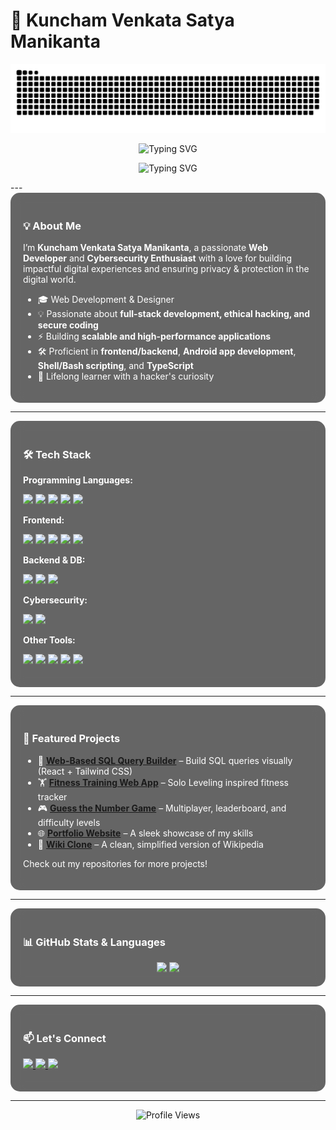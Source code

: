 # 🚀 Kuncham Venkata Satya Manikanta

<picture>
  <source media="(prefers-color-scheme: dark)" srcset="https://raw.githubusercontent.com/platane/snk/output/github-contribution-grid-snake-dark.svg" />
  <source media="(prefers-color-scheme: light)" srcset="https://raw.githubusercontent.com/platane/snk/output/github-contribution-grid-snake.svg" />
  <img alt="github contribution grid snake animation" src="https://raw.githubusercontent.com/platane/snk/output/github-contribution-grid-snake.svg" />
</picture>

<p align="center" style="width: 100%; overflow: hidden; text-align: center;">
  <img src="https://readme-typing-svg.demolab.com?font=Fira+Code&weight=400&size=19&pause=1000&color=00FFE4&center=true&vCenter=true&multiline=true&repeat=true&width=500&height=40&lines=Web+Developer+%7C+Cybersecurity+Enthusiast+%7C;" alt="Typing SVG" style="max-width: 20%;" />
</p>
<p align="center" style="width: 100%; overflow: hidden; text-align: center;">
  <img src="https://readme-typing-svg.demolab.com?font=Fira+Code&weight=400&size=19&pause=1000&color=00FFE4&center=true&vCenter=true&multiline=true&repeat=true&width=500&height=40&lines=Android+Developer+%7C+UI/UX+%7C;" alt="Typing SVG" style="max-width: 20%;" />
</p>
---

<div style="background: rgba(0, 0, 0, 0.6); backdrop-filter: blur(10px); border-radius: 15px; padding: 20px; color: white; overflow: auto;">
  <h3>💡 About Me</h3>
  <p>I’m <strong>Kuncham Venkata Satya Manikanta</strong>, a passionate <strong>Web Developer</strong> and <strong>Cybersecurity Enthusiast</strong> with a love for building impactful digital experiences and ensuring privacy & protection in the digital world.</p>
  <ul>
    <li>🎓 Web Development & Designer</li>
    <li>💡 Passionate about <strong>full-stack development, ethical hacking, and secure coding</strong></li>
    <li>⚡ Building <strong>scalable and high-performance applications</strong></li>
    <li>🛠 Proficient in <strong>frontend/backend</strong>, <strong>Android app development</strong>, <strong>Shell/Bash scripting</strong>, and <strong>TypeScript</strong></li>
    <li>🚀 Lifelong learner with a hacker's curiosity</li>
  </ul>
</div>

---

<div style="background: rgba(0, 0, 0, 0.6); backdrop-filter: blur(10px); border-radius: 15px; padding: 20px; color: white; overflow: auto;">
  <h3>🛠️ Tech Stack</h3>
  <p><strong>Programming Languages:</strong></p>
  <p>
    <img src="https://img.shields.io/badge/C-00599C?style=for-the-badge&logo=c&logoColor=white" />
    <img src="https://img.shields.io/badge/JavaScript-F7DF1E?style=for-the-badge&logo=javascript&logoColor=black" />
    <img src="https://img.shields.io/badge/TypeScript-3178C6?style=for-the-badge&logo=typescript&logoColor=white" />
    <img src="https://img.shields.io/badge/Shell-89e051?style=for-the-badge&logo=gnu-bash&logoColor=black" />
    <img src="https://img.shields.io/badge/Bash-4EAA25?style=for-the-badge&logo=gnu-bash&logoColor=white" />
  </p>

  <p><strong>Frontend:</strong></p>
  <p>
    <img src="https://img.shields.io/badge/HTML-E34F26?style=for-the-badge&logo=html5&logoColor=white" />
    <img src="https://img.shields.io/badge/CSS-1572B6?style=for-the-badge&logo=css3&logoColor=white" />
    <img src="https://img.shields.io/badge/Tailwind-06B6D4?style=for-the-badge&logo=tailwindcss&logoColor=white" />
    <img src="https://img.shields.io/badge/Bootstrap-6f42c1?style=for-the-badge&logo=bootstrap&logoColor=white" />
    <img src="https://img.shields.io/badge/React-20232a?style=for-the-badge&logo=react&logoColor=61dafb" />
  </p>

  <p><strong>Backend & DB:</strong></p>
  <p>
    <img src="https://img.shields.io/badge/Firebase-FFCA28?style=for-the-badge&logo=firebase&logoColor=black" />
    <img src="https://img.shields.io/badge/MySQL-005C84?style=for-the-badge&logo=mysql&logoColor=white" />
    <img src="https://img.shields.io/badge/MongoDB-4EA94B?style=for-the-badge&logo=mongodb&logoColor=white" />
  </p>

  <p><strong>Cybersecurity:</strong></p>
  <p>
    <img src="https://img.shields.io/badge/Digital%20Privacy-23272D?style=for-the-badge&logo=protonmail&logoColor=white" />
    <img src="https://img.shields.io/badge/Secure%20Development-000000?style=for-the-badge&logo=veracrypt&logoColor=white" />
  </p>

  <p><strong>Other Tools:</strong></p>
  <p>
    <img src="https://img.shields.io/badge/Git-F05032?style=for-the-badge&logo=git&logoColor=white" />
    <img src="https://img.shields.io/badge/GitHub-181717?style=for-the-badge&logo=github&logoColor=white" />
    <img src="https://img.shields.io/badge/VS%20Code-007ACC?style=for-the-badge&logo=visual-studio-code&logoColor=white" />
    <img src="https://img.shields.io/badge/Figma-F24E1E?style=for-the-badge&logo=figma&logoColor=white" />
    <img src="https://img.shields.io/badge/Android-3DDC84?style=for-the-badge&logo=android&logoColor=white" />
  </p>
</div>

---

<div style="background: rgba(0, 0, 0, 0.6); backdrop-filter: blur(10px); border-radius: 15px; padding: 20px; color: white; overflow: auto;">
  <h3>🌟 Featured Projects</h3>
  <ul>
    <li>🚀 <strong><a href="#">Web-Based SQL Query Builder</a></strong> – Build SQL queries visually (React + Tailwind CSS)</li>
    <li>🏋️ <strong><a href="https://solo-leveling-trainer-level-up-app.vercel.app/">Fitness Training Web App</a></strong> – Solo Leveling inspired fitness tracker</li>
    <li>🎮 <strong><a href="#">Guess the Number Game</a></strong> – Multiplayer, leaderboard, and difficulty levels</li>
    <li>🌐 <strong><a href="https://chatbot-info-by-monkey.vercel.app/">Portfolio Website</a></strong> – A sleek showcase of my skills</li>
    <li>📖 <strong><a href="https://monkey-wikipedia-clone-advanced.vercel.app/">Wiki Clone</a></strong> – A clean, simplified version of Wikipedia</li>
  </ul>
  <p>Check out my repositories for more projects!</p>
</div>

---

<div style="background: rgba(0, 0, 0, 0.6); backdrop-filter: blur(10px); border-radius: 15px; padding: 20px; color: white; overflow: auto;">
  <h3>📊 GitHub Stats & Languages</h3>
  <div align="center">
    <img src="https://github-readme-stats.vercel.app/api?username=monkey9-Cyber-cat-Spidy&theme=tokyonight&show_icons=true&hide_border=false" width="48%" />
    <img src="https://github-readme-stats.vercel.app/api/top-langs/?username=monkey9-Cyber-cat-Spidy&layout=compact&langs_count=10&theme=tokyonight&hide_border=false" width="48%" />
  </div>
</div>

---

<div style="background: rgba(0, 0, 0, 0.6); backdrop-filter: blur(10px); border-radius: 15px; padding: 20px; color: white; overflow: auto;">
  <h3>📫 Let's Connect</h3>
  <p>
    <a href="https://www.linkedin.com/in/kvsmanikanta">
      <img src="https://img.shields.io/badge/LinkedIn-0A66C2?style=for-the-badge&logo=linkedin&logoColor=white" />
    </a>
    <a href="https://github.com/monkey9-Cyber-cat-Spidy">
      <img src="https://img.shields.io/badge/GitHub-181717?style=for-the-badge&logo=github&logoColor=white" />
    </a>
    <a href="https://chatbot-info-by-monkey.vercel.app/">
      <img src="https://img.shields.io/badge/Portfolio-000?style=for-the-badge&logo=vercel&logoColor=white" />
    </a>
  </p>
</div>

---

<p align="center">
  <img src="https://komarev.com/ghpvc/?username=monkey9-Cyber-cat-Spidy&label=Profile%20views&color=0e75b6&style=flat" alt="Profile Views" />
</p>